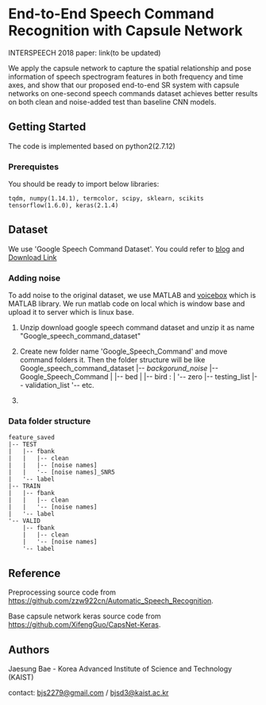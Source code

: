 End-to-End Speech Command Recognition with Capsule Network
==========================

INTERSPEECH 2018 paper: link(to be updated)

We apply the capsule network to capture the spatial relationship and pose information of speech spectrogram features in both frequency and time axes, and show that our proposed end-to-end SR system with capsule networks on one-second speech commands dataset achieves better results on both clean and noise-added test than baseline CNN models.

Getting Started
---
The code is implemented based on python2(2.7.12)
### Prerequistes
You should be ready to import below libraries:

	tqdm, numpy(1.14.1), termcolor, scipy, sklearn, scikits
	tensorflow(1.6.0), keras(2.1.4)


Dataset
---
We use 'Google Speech Command Dataset'. You could refer to [blog](https://ai.googleblog.com/2017/08/launching-speech-commands-dataset.html) and [Download Link](http://download.tensorflow.org/data/speech_commands_v0.01.tar.gz)

### Adding noise
To add noise to the original dataset, we use MATLAB and [voicebox](http://www.ee.ic.ac.uk/hp/staff/dmb/voicebox/voicebox.html) which is MATLAB library. We run matlab code on local which is window base and upload it to server which is linux base.

1. Unzip download google speech command dataset and unzip it as name "Google_speech_command_dataset"

2. Create new folder name 'Google_Speech_Command' and move command folders it. Then the folder structure will be like
	Google_speech_command_dataset
	|-- _backgorund_noise_
	|-- Google_Speech_Command
	|   |-- bed
	|   |-- bird
		:
	|   '-- zero
	|-- testing_list
	|-- validation_list
	'-- etc.
	
3.
	

### Data folder structure
	feature_saved
	|-- TEST
	|   |-- fbank
	|   |   |-- clean
	|   |   |-- [noise names]
	|   |   '-- [noise names]_SNR5
	|   '-- label
	|-- TRAIN
	|   |-- fbank
	|   |   |-- clean
	|   |   '-- [noise names]
	|   '-- label
	'-- VALID
	    |-- fbank
	    |   |-- clean
	    |   '-- [noise names]
	    '-- label

Reference
---
Preprocessing source code from https://github.com/zzw922cn/Automatic_Speech_Recognition.

Base capsule network keras source code from https://github.com/XifengGuo/CapsNet-Keras.


Authors
---
Jaesung Bae - Korea Advanced Institute of Science and Technology (KAIST)

contact: bjs2279@gmail.com / bjsd3@kaist.ac.kr
